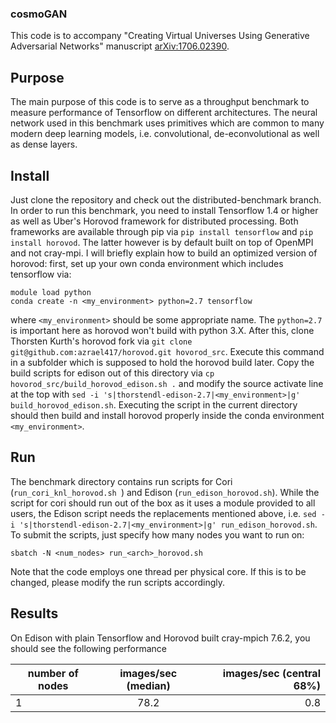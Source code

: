 ### cosmoGAN

This code is to accompany "Creating Virtual Universes Using Generative Adversarial Networks" manuscript [arXiv:1706.02390](https://arxiv.org/abs/1706.02390).

## Purpose
The main purpose of this code is to serve as a throughput benchmark to measure performance of Tensorflow on different architectures. The neural network used in this 
benchmark uses primitives which are common to many modern deep learning models, i.e. convolutional, de-econvolutional as well as dense layers.

## Install

Just clone the repository and check out the distributed-benchmark branch. In order to run this benchmark, you need to install Tensorflow 1.4 or higher as well as Uber's Horovod framework for distributed processing. Both frameworks are available through pip via `pip install tensorflow` and `pip install horovod`. The latter however is by default built on top of OpenMPI and not cray-mpi. I will briefly explain how to build an optimized version of horovod:
first, set up your own conda environment which includes tensorflow via:
```
module load python
conda create -n <my_environment> python=2.7 tensorflow
```
where `<my_environment>` should be some appropriate name.
The `python=2.7` is important here as horovod won't build with python 3.X. After this, clone Thorsten Kurth's horovod fork via 
```git clone git@github.com:azrael417/horovod.git hovorod_src```. 
Execute this command in a subfolder which is supposed to hold the horovod build later.
Copy the build scripts for edison out of this directory via ```cp hovorod_src/build_horovod_edison.sh .``` and modify the source activate line at the top with
```sed -i 's|thorstendl-edison-2.7|<my_environment>|g' build_horovod_edison.sh```.
Executing the script in the current directory should then build and install horovod properly inside the conda environment `<my_environment>`.

## Run
The benchmark directory contains run scripts for Cori (`run_cori_knl_horovod.sh `) and Edison (`run_edison_horovod.sh`). While the script for cori should run out of the box as it uses a module provided to all users, the Edison script needs the replacements mentioned above, i.e.
```sed -i 's|thorstendl-edison-2.7|<my_environment>|g' run_edison_horovod.sh```.
To submit the scripts, just specify how many nodes you want to run on:
```
sbatch -N <num_nodes> run_<arch>_horovod.sh
```
Note that the code employs one thread per physical core. If this is to be changed, please modify the run scripts accordingly.

## Results

On Edison with plain Tensorflow and Horovod built cray-mpich 7.6.2, you should see the following performance

|    number of nodes      |          images/sec (median)        |      images/sec (central 68%)           |
 ------------ | :-----------: | -----------: |
|     1       |         78.2  |         0.8  |
